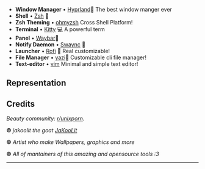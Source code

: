 - **Window Manager** • [Hyprland](https://github.com/hyprwm/Hyprland)🎨 The best window manger ever
- **Shell** • [Zsh](https://www.zsh.org) 🐚 
- **Zsh Theming** • [ohmyzsh](https://github.com/ohmyzsh/ohmyzsh) Cross Shell Platform!
- **Terminal** • [Kitty](https://github.com/kovidgoyal/kitty) 💻 A powerful term
- **Panel** • [Waybar](https://aur.archlinux.org/packages/waybar-hyprland-git)🍧
- **Notify Daemon** • [Swaync](https://github.com/ErikReider/SwayNotificationCenter) 🍃
- **Launcher** • [Rofi](https://github.com/davatorium/rofi) 🚀 Real customizable!
- **File Manager** • [yazi](https://github.com/sxyazi/yazi)🔖 Customizable cli file manager!
- **Text-editor** • [vim](https://github.com/vim/vim) Minimal and simple text editor!
## Representation









## Credits

_Beauty community: [r/unixporn](https://www.reddit.com/r/unixporn)._

**©** _jakoolit the goat [JaKooLit](https://github.com/JaKooLit)_

**©** _Artist who make Wallpapers, graphics and more_

**©** _All of mantainers of this amazing and opensource tools :3_

---
